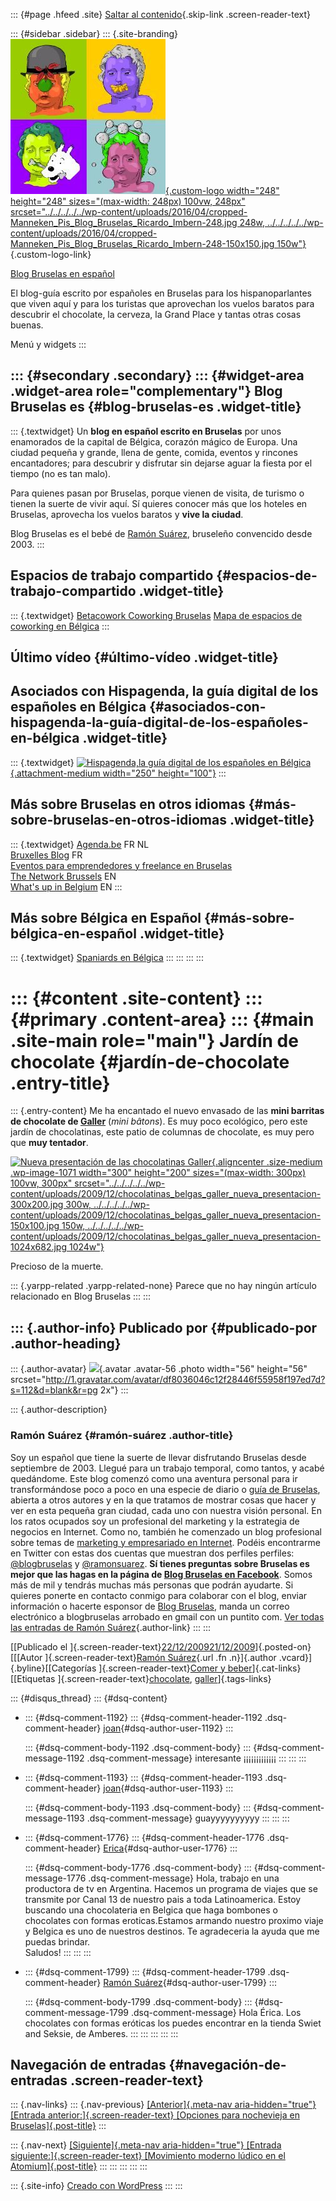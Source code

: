 ::: {#page .hfeed .site}
[Saltar al
contenido](../../../../../index.html?p=1070#content){.skip-link
.screen-reader-text}

::: {#sidebar .sidebar}
::: {.site-branding}
[![](../../../../../wp-content/uploads/2016/04/cropped-Manneken_Pis_Blog_Bruselas_Ricardo_Imbern-248.jpg){.custom-logo
width="248" height="248" sizes="(max-width: 248px) 100vw, 248px"
srcset="../../../../../wp-content/uploads/2016/04/cropped-Manneken_Pis_Blog_Bruselas_Ricardo_Imbern-248.jpg 248w, ../../../../../wp-content/uploads/2016/04/cropped-Manneken_Pis_Blog_Bruselas_Ricardo_Imbern-248-150x150.jpg 150w"}](../../../../../index.html){.custom-logo-link}

[Blog Bruselas en español](../../../../../index.html)

El blog-guía escrito por españoles en Bruselas para los hispanoparlantes
que viven aquí y para los turistas que aprovechan los vuelos baratos
para descubrir el chocolate, la cerveza, la Grand Place y tantas otras
cosas buenas.

Menú y widgets
:::

::: {#secondary .secondary}
::: {#widget-area .widget-area role="complementary"}
Blog Bruselas es {#blog-bruselas-es .widget-title}
----------------

::: {.textwidget}
Un **blog en español escrito en Bruselas** por unos enamorados de la
capital de Bélgica, corazón mágico de Europa. Una ciudad pequeña y
grande, llena de gente, comida, eventos y rincones encantadores; para
descubrir y disfrutar sin dejarse aguar la fiesta por el tiempo (no es
tan malo).

Para quienes pasan por Bruselas, porque vienen de visita, de turismo o
tienen la suerte de vivir aquí. Sí quieres conocer más que los hoteles
en Bruselas, aprovecha los vuelos baratos y **vive la ciudad**.

Blog Bruselas es el bebé de [Ramón Suárez](http://www.ramonsuarez.com),
bruseleño convencido desde 2003.
:::

Espacios de trabajo compartido {#espacios-de-trabajo-compartido .widget-title}
------------------------------

::: {.textwidget}
[Betacowork Coworking Bruselas](http://www.betacowork.com) [Mapa de
espacios de coworking en Bélgica](http://coworkingbelgium.com)
:::

Último vídeo {#último-vídeo .widget-title}
------------

Asociados con Hispagenda, la guía digital de los españoles en Bélgica {#asociados-con-hispagenda-la-guía-digital-de-los-españoles-en-bélgica .widget-title}
---------------------------------------------------------------------

::: {.textwidget}
[![Hispagenda,la guía digital de los españoles en
Bélgica](../../../../../wp-content/uploads/2010/04/Hispagenda-250px.gif "Hispagenda, la guía digital de los españoles en Bélgica"){.attachment-medium
width="250" height="100"}](http://www.hispagenda.com)
:::

Más sobre Bruselas en otros idiomas {#más-sobre-bruselas-en-otros-idiomas .widget-title}
-----------------------------------

::: {.textwidget}
[Agenda.be](http://www.agenda.be) FR NL\
[Bruxelles Blog](http://www.bxlblog.be/) FR\
[Eventos para emprendedores y freelance en
Bruselas](http://www.betacowork.com/events/)\
[The Network
Brussels](http://groups.yahoo.com/group/TheNetworkBrussels/) EN\
[What\'s up in Belgium](http://www.whatsupin.be/) EN
:::

Más sobre Bélgica en Español {#más-sobre-bélgica-en-español .widget-title}
----------------------------

::: {.textwidget}
[Spaniards en Bélgica](http://www.spaniards.es/paises/belgica)
:::
:::
:::
:::

::: {#content .site-content}
::: {#primary .content-area}
::: {#main .site-main role="main"}
Jardín de chocolate {#jardín-de-chocolate .entry-title}
===================

::: {.entry-content}
Me ha encantado el nuevo envasado de las **mini barritas de chocolate de
[Galler](http://www.galler.com/ "Chocolates belgas Galler")** (*mini
bâtons*). Es muy poco ecológico, pero este jardín de chocolatinas, este
patio de columnas de chocolate, es muy pero que **muy tentador**.

[![Nueva presentación de las chocolatinas
Galler](../../../../../wp-content/uploads/2009/12/chocolatinas_belgas_galler_nueva_presentacion-300x200.jpg "Nueva presentación de las chocolatinas Galler"){.aligncenter
.size-medium .wp-image-1071 width="300" height="200"
sizes="(max-width: 300px) 100vw, 300px"
srcset="../../../../../wp-content/uploads/2009/12/chocolatinas_belgas_galler_nueva_presentacion-300x200.jpg 300w, ../../../../../wp-content/uploads/2009/12/chocolatinas_belgas_galler_nueva_presentacion-150x100.jpg 150w, ../../../../../wp-content/uploads/2009/12/chocolatinas_belgas_galler_nueva_presentacion-1024x682.jpg 1024w"}](../../../../../wp-content/uploads/2009/12/chocolatinas_belgas_galler_nueva_presentacion.jpg)

Precioso de la muerte.

::: {.yarpp-related .yarpp-related-none}
Parece que no hay ningún artículo relacionado en Blog Bruselas
:::
:::

::: {.author-info}
Publicado por {#publicado-por .author-heading}
-------------

::: {.author-avatar}
![](http://1.gravatar.com/avatar/df8036046c12f28446f55958f197ed7d?s=56&d=blank&r=pg){.avatar
.avatar-56 .photo width="56" height="56"
srcset="http://1.gravatar.com/avatar/df8036046c12f28446f55958f197ed7d?s=112&d=blank&r=pg 2x"}
:::

::: {.author-description}
### Ramón Suárez {#ramón-suárez .author-title}

Soy un español que tiene la suerte de llevar disfrutando Bruselas desde
septiembre de 2003. Llegué para un trabajo temporal, como tantos, y
acabé quedándome. Este blog comenzó como una aventura personal para ir
transformándose poco a poco en una especie de diario o [guía de
Bruselas](../../../../../index.html), abierta a otros autores y en la
que tratamos de mostrar cosas que hacer y ver en esta pequeña gran
ciudad, cada uno con nuestra visión personal. En los ratos ocupados soy
un profesional del marketing y la estrategia de negocios en Internet.
Como no, también he comenzado un blog profesional sobre temas de
[marketing y empresariado en Internet](http://ramonsuarez.com). Podéis
encontrarme en Twitter con estas dos cuentas que muestran dos perfiles
perfiles: [\@blogbruselas](http://twitter.com/blogbruselas) y
[\@ramonsuarez](http://twitter.com/ramonsuarez). **Sí tienes preguntas
sobre Bruselas es mejor que las hagas en la página de [Blog Bruselas en
Facebook](http://www.facebook.com/blogbruselas)**. Somos más de mil y
tendrás muchas más personas que podrán ayudarte. Si quieres ponerte en
contacto conmigo para colaborar con el blog, enviar información o
hacerte esponsor de [Blog Bruselas](../../../../../index.html), manda un
correo electrónico a blogbruselas arrobado en gmail con un puntito com.
[Ver todas las entradas de Ramón
Suárez](../../../../2010/04/30/index.html?author=2){.author-link}
:::
:::

[[Publicado el
]{.screen-reader-text}[22/12/200921/12/2009](../../../../../index.html?p=1070)]{.posted-on}[[[Autor
]{.screen-reader-text}[Ramón
Suárez](../../../../2010/04/30/index.html?author=2){.url .fn
.n}]{.author .vcard}]{.byline}[[Categorías ]{.screen-reader-text}[Comer
y
beber](../../../../category/comer-y-beber/index.html)]{.cat-links}[[Etiquetas
]{.screen-reader-text}[chocolate](../../../../tag/chocolate/index.html),
[galler](../../../../tag/galler/index.html)]{.tags-links}

::: {#disqus_thread}
::: {#dsq-content}
-   ::: {#dsq-comment-1192}
    ::: {#dsq-comment-header-1192 .dsq-comment-header}
    [joan](http://www.pergolasjoan.es){#dsq-author-user-1192}
    :::

    ::: {#dsq-comment-body-1192 .dsq-comment-body}
    ::: {#dsq-comment-message-1192 .dsq-comment-message}
    interesante ¡¡¡¡¡¡¡¡¡¡¡¡¡
    :::
    :::
    :::

-   ::: {#dsq-comment-1193}
    ::: {#dsq-comment-header-1193 .dsq-comment-header}
    [joan](http://www.pergolasjoan.es){#dsq-author-user-1193}
    :::

    ::: {#dsq-comment-body-1193 .dsq-comment-body}
    ::: {#dsq-comment-message-1193 .dsq-comment-message}
    guayyyyyyyyyy
    :::
    :::
    :::

-   ::: {#dsq-comment-1776}
    ::: {#dsq-comment-header-1776 .dsq-comment-header}
    [Erica](http://www.desdealgunlugarperdido.blogspot.com){#dsq-author-user-1776}
    :::

    ::: {#dsq-comment-body-1776 .dsq-comment-body}
    ::: {#dsq-comment-message-1776 .dsq-comment-message}
    Hola, trabajo en una productora de tv en Argentina. Hacemos un
    programa de viajes que se transmite por Canal 13 de nuestro pais a
    toda Latinoamerica. Estoy buscando una chocolateria en Belgica que
    haga bombones o chocolates con formas eroticas.Estamos armando
    nuestro proximo viaje y Belgica es uno de nuestros destinos. Te
    agradeceria la ayuda que me puedas brindar.\
    Saludos!
    :::
    :::
    :::

-   ::: {#dsq-comment-1799}
    ::: {#dsq-comment-header-1799 .dsq-comment-header}
    [Ramón
    Suárez](http://www.facebook.com/ramonsuarez){#dsq-author-user-1799}
    :::

    ::: {#dsq-comment-body-1799 .dsq-comment-body}
    ::: {#dsq-comment-message-1799 .dsq-comment-message}
    Hola Érica. Los chocolates con formas eróticas los puedes encontrar
    en la tienda Swiet and Seksie, de Amberes.
    :::
    :::
    :::
:::
:::

Navegación de entradas {#navegación-de-entradas .screen-reader-text}
----------------------

::: {.nav-links}
::: {.nav-previous}
[[Anterior]{.meta-nav aria-hidden="true"} [Entrada
anterior:]{.screen-reader-text} [Opciones para nochevieja en
Bruselas]{.post-title}](../../../../../index.html?p=1081)
:::

::: {.nav-next}
[[Siguiente]{.meta-nav aria-hidden="true"} [Entrada
siguiente:]{.screen-reader-text} [Movimiento moderno lúdico en el
Atomium]{.post-title}](../../../../../index.html?p=1075)
:::
:::
:::
:::
:::

::: {.site-info}
[Creado con WordPress](https://es.wordpress.org/)
:::
:::
